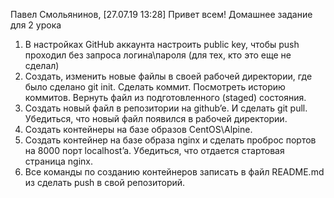 Павел Смольянинов, [27.07.19 13:28]
Привет всем!
Домашнее задание для 2 урока

1. В настройках GitHub аккаунта настроить public key, чтобы push проходил без запроса логина\пароля (для тех, кто это еще не сделал)
2. Создать, изменить новые файлы в своей рабочей директории, где было сделано git init. Сделать коммит. Посмотреть историю коммитов. Вернуть файл из подготовленного (staged) состояния. 
3. Создать новый файл в репозитории на github’e. И сделать git pull. Убедиться, что новый файл появился в рабочей директории.
4. Создать контейнеры на базе образов CentOS\Alpine.
5. Создать контейнер на базе образа nginx и сделать проброс портов на 8000 порт localhost’a. Убедиться, что отдается стартовая страница nginx.
6. Все команды по созданию контейнеров записать в файл README.md из сделать push в свой репозиторий.
